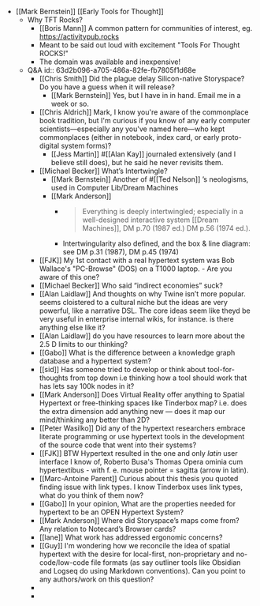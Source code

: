 - [[Mark Bernstein]] [[Early Tools for Thought]]
	- Why TFT Rocks?
		- [[Boris Mann]] A common pattern for communities of interest, eg. https://activitypub.rocks
		- Meant to be said out loud with excitement "Tools For Thought ROCKS!"
		- The domain was available and inexpensive!
	- Q&A
	  id:: 63d2b096-a705-486a-82fe-fb7805f1d68e
		- [[Chris Smith]] Did the plague delay Silicon-native Storyspace? Do you have a guess when it will release?
			- [[Mark Bernstein]] Yes, but I have in in hand. Email me in a week or so.
		- [[Chris Aldrich]]  Mark, I know you're aware of the commonplace book tradition, but I'm curious if you know of any early computer scientists—especially any you've named here—who kept commonplaces (either in notebook, index card, or early proto-digital system forms)?
			- [[Jess Martin]] #[[Alan Kay]] journaled extensively (and I believe still does), but he said he never revisits them.
		- [[Michael Becker]] What’s Intertwingle?
			- [[Mark Bernstein]] Another of #[[Ted Nelson]] ’s neologisms, used in Computer Lib/Dream Machines
			- [[Mark Anderson]]
				- > Everything is deeply intertwingled; especially in a well-designed interactive system
				  [[Dream Machines]], DM p.70 (1987 ed.) DM p.56 (1974 ed.).
				- Intertwingularity also defined, and the box & line diagram: see DM p.31 (1987), DM p.45 (1974)
		- [[FJK]] My 1st contact with a real hypertext system was Bob Wallace's "PC-Browse" (DOS) on a T1000 laptop. - Are you aware of this one?
		- [[Michael Becker]] Who said “indirect economies” suck?
		- [[Alan Laidlaw]] And thoughts on why Twine isn’t more popular. seems cloistered to a cultural niche but the ideas are very powerful, like a narrative DSL. The core ideas seem like theyd be very useful in enterprise internal wikis, for instance. is there anything else like it?
		- [[Alan Laidlaw]] do you have resources to learn more about the 2.5 D limits to our thinking?
		- [[Gabo]] What is the difference between a knowledge graph database and a hypertext system?
		- [[sid]] Has someone tried to develop or think about tool-for-thoughts from top down i.e thinking how a tool should work that has lets say 100k nodes in it?
		- [[Mark Anderson]] Does Virtual Reality offer anything to Spatial Hypertext or free-thinking spaces like Tinderbox map? i.e. does the extra dimension add anything new — does it map our mind/thinking any better than 2D?
		- [[Peter Wasilko]] Did any of the hypertext researchers embrace literate programming or use hypertext tools in the development of the source code that went into their systems?
		- [[FJK]] BTW Hypertext resulted in the one and only *latin* user interface I know of, Roberto Busa's Thomas Opera ominia cum hypertextibus - with f. e. mouse pointer = sagitta (arrow in latin).
		- [[Marc-Antoine Parent]] Curious about this thesis you quoted finding issue with link types. I know Tinderbox uses link types, what do you think of them now?
		- [[Gabo]] In your opinion, What are the properties needed for hypertext to be an OPEN Hypertext System?
		- [[Mark Anderson]] Where did Storyspace’s maps come from? Any relation to Notecard’s Browser cards?
		- [[lane]] What work has addressed ergonomic concerns?
		- [[Guy]] I'm wondering how we reconcile the idea of spatial hypertext with the desire for local-first, non-proprietary and no-code/low-code file formats (as say outliner tools like Obsidian and Logseq do using Markdown conventions). Can you point to any authors/work on this question?
		-
		-